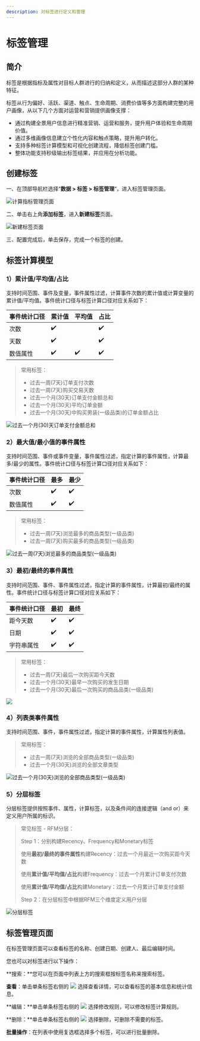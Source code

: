 ```yaml
---
description: 对标签进行定义和管理
---
```


# 标签管理

## 简介

标签是根据指标及属性对目标人群进行的归纳和定义，从而描述这部分人群的某种特征。

标签从行为偏好、活跃、渠道、触点、生命周期、消费价值等多方面构建完整的用户画像，从以下几个方面对运营和营销提供画像支撑：

* 通过构建全景用户信息进行精准营销、运营和服务，提升用户体验和生命周期价值。
* 通过多维画像信息建立个性化内容和触点策略，提升用户转化。
* 支持多种标签计算模型和可视化创建流程，降低标签创建门槛。   
* 整体功能支持秒级输出标签结果，并应用在分析功能。

## 创建标签

一、在顶部导航栏选择“**数据 &gt; 标签 &gt; 标签管理**“，进入标签管理页面。

![&#x8BA1;&#x7B97;&#x6307;&#x6807;&#x7BA1;&#x7406;&#x9875;&#x9762;](../../../.gitbook/assets/image%20%2878%29.png)

二、单击右上角**添加标签**，进入**新建标签**页面。

![&#x65B0;&#x5EFA;&#x6807;&#x7B7E;&#x9875;&#x9762;](../../../.gitbook/assets/image%20%2827%29.png)

三、配置完成后，单击保存，完成一个标签的创建。

## 标签计算模型

### 1）累计值/平均值/占比

支持时间范围、事件及变量，事件属性过滤，计算事件次数的累计值或计算变量的累计值/平均值。事件统计口径与标签计算口径对应关系如下：

| 事件统计口径 | 累计值 | 平均值 | 占比 |
| :--- | :--- | :--- | :--- |
| 次数 | ✔️ |  | ✔️ |
| 天数 | ✔️ |  | ✔️ |
| 数值属性 | ✔️ | ✔️ | ✔️ |

> 常用标签：
>
> * 过去一周\(7天\)订单支付次数
> * 过去一周\(7天\)购买交易天数
> * 过去一个月\(30天\)订单支付金额总和
> * 过去一个月\(30天\)平均订单金额
> * 过去一个月\(30天\)中购买男装\(一级品类\)的订单金额占比

![&#x8FC7;&#x53BB;&#x4E00;&#x4E2A;&#x6708;\(30\)&#x5929;&#x8BA2;&#x5355;&#x652F;&#x4ED8;&#x91D1;&#x989D;&#x603B;&#x548C;](../../../.gitbook/assets/image%20%2874%29.png)

### 2）最大值/最小值的事件属性

支持时间范围、事件或事件变量，事件属性过滤，指定计算的事件属性，计算最多/最少的属性。事件统计口径与标签计算口径对应关系如下：

| 事件统计口径 | 最多 | 最少 |
| :--- | :--- | :--- |
| 次数 | ✔️ | ✔️ |
| 数值属性 | ✔️ | ✔️ |

> 常用标签：
>
> * 过去一周\(7天\)浏览最多的商品类型\(一级品类\)
> * 过去一周\(7天\)购买最多的商品类型\(一级品类\)

![&#x8FC7;&#x53BB;&#x4E00;&#x5468;\(7&#x5929;\)&#x6D4F;&#x89C8;&#x6700;&#x591A;&#x7684;&#x5546;&#x54C1;&#x7C7B;&#x578B;\(&#x4E00;&#x7EA7;&#x54C1;&#x7C7B;\)](../../../.gitbook/assets/image%20%28127%29.png)

### 3）最初/最终的事件属性

支持时间范围、事件、事件属性过滤，指定计算的事件属性，计算最初/最终的属性。事件统计口径与标签计算口径对应关系如下：

| 事件统计口径 | 最初 | 最终 |
| :--- | :--- | :--- |
| 距今天数 | ✔️ | ✔️ |
| 日期 | ✔️ | ✔️ |
| 字符串属性 | ✔️ | ✔️ |

> 常用标签：
>
> * 过去一周\(7天\)最后一次购买距今天数
> * 过去一个月\(30天\)最早一次购买的发生日期
> * 过去一个月\(30天\)最后一次购买的商品品类\(一级品类\)

![](../../../.gitbook/assets/image%20%2865%29.png)

### 4）列表类事件属性

支持时间范围、事件，事件属性过滤，指定计算的事件属性，计算属性列表值。

> 常用标签：
>
> * 过去一周\(7天\)浏览的全部商品类型\(一级品类\)
> * 过去一个月\(30天\)浏览的全部文章类型

![&#x8FC7;&#x53BB;&#x4E00;&#x4E2A;&#x6708;\(30&#x5929;\)&#x6D4F;&#x89C8;&#x7684;&#x5168;&#x90E8;&#x5546;&#x54C1;&#x7C7B;&#x578B;\(&#x4E00;&#x7EA7;&#x54C1;&#x7C7B;\)](../../../.gitbook/assets/image%20%2870%29.png)

### 5）分层标签

分层标签提供按照事件、属性，计算标签，以及条件间的连接逻辑（and or）来定义用户所属的标识。

> 常见标签 - RFM分层：
>
> Step 1：分别构建Recency、Frequency和Monetary标签
>
> 使用**最初/最终的事件属性**构建Recency：过去一个月最近一次购买距今天数
>
> 使用**累计值/平均值/占比**构建Frequency：过去一个月累计订单支付次数
>
> 使用**累计值/平均值/占比**构建Monetary：过去一个月累计订单支付金额
>
> Step 2：在分层标签中根据RFM三个维度定义用户分层

![&#x5206;&#x5C42;&#x6807;&#x7B7E;](../../../.gitbook/assets/image%20%2868%29.png)

## 标签管理页面

在标签管理页面可以查看标签的名称、创建日期、创建人、最后编辑时间。

您也可以对标签进行以下操作：

**搜索：**您可以在页面中列表上方的搜索框按标签名称来搜索标签。

**查看**：单击单条标签右侧的 ![](https://docs.growingio.com/.gitbook/assets/-Lo08UtW7H58ehFKeZ4g-LsycTyZaItbL8_Wigcx-LsyfkaafJ-8X2utJ9BbE782B9E782B9E782B9.png) 选择查看详情，可以查看标签的基本信息和统计信息。

**编辑：**单击单条标签右侧的 ![](https://docs.growingio.com/.gitbook/assets/-Lo08UtW7H58ehFKeZ4g-LsycTyZaItbL8_Wigcx-LsyfkaafJ-8X2utJ9BbE782B9E782B9E782B9.png) 选择修改规则，可以修改标签计算规则。

**删除：**单击单条标签右侧的 ![](https://docs.growingio.com/.gitbook/assets/-Lo08UtW7H58ehFKeZ4g-LsycTyZaItbL8_Wigcx-LsyfkaafJ-8X2utJ9BbE782B9E782B9E782B9.png) 选择删除，可删除不需要的标签。

**批量操作**：在列表中使用复选框选择多个标签，可以进行批量删除。

